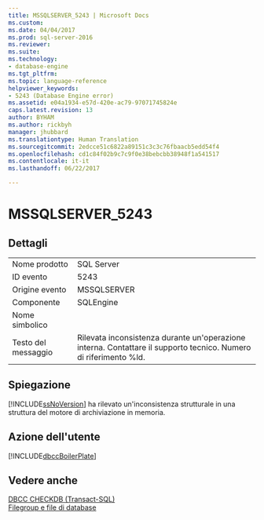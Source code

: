 ```yaml
---
title: MSSQLSERVER_5243 | Microsoft Docs
ms.custom: 
ms.date: 04/04/2017
ms.prod: sql-server-2016
ms.reviewer: 
ms.suite: 
ms.technology:
- database-engine
ms.tgt_pltfrm: 
ms.topic: language-reference
helpviewer_keywords:
- 5243 (Database Engine error)
ms.assetid: e04a1934-e57d-420e-ac79-97071745824e
caps.latest.revision: 13
author: BYHAM
ms.author: rickbyh
manager: jhubbard
ms.translationtype: Human Translation
ms.sourcegitcommit: 2edcce51c6822a89151c3c3c76fbaacb5edd54f4
ms.openlocfilehash: cd1c84f02b9c7c9f0e38bebcbb38948f1a541517
ms.contentlocale: it-it
ms.lasthandoff: 06/22/2017

---
```

# <a name="mssqlserver5243"></a>MSSQLSERVER_5243
  
## <a name="details"></a>Dettagli  
  
|||  
|-|-|  
|Nome prodotto|SQL Server|  
|ID evento|5243|  
|Origine evento|MSSQLSERVER|  
|Componente|SQLEngine|  
|Nome simbolico||  
|Testo del messaggio|Rilevata inconsistenza durante un'operazione interna. Contattare il supporto tecnico. Numero di riferimento %ld.|  
  
## <a name="explanation"></a>Spiegazione  
[!INCLUDE[ssNoVersion](../../includes/ssnoversion-md.md)] ha rilevato un'inconsistenza strutturale in una struttura del motore di archiviazione in memoria.  
  
## <a name="user-action"></a>Azione dell'utente  
[!INCLUDE[dbccBoilerPlate](../../includes/dbccboilerplate-md.md)]  
  
## <a name="see-also"></a>Vedere anche  
[DBCC CHECKDB &#40;Transact-SQL&#41;](~/t-sql/database-console-commands/dbcc-checkdb-transact-sql.md)  
[Filegroup e file di database](~/relational-databases/databases/database-files-and-filegroups.md)  
  


